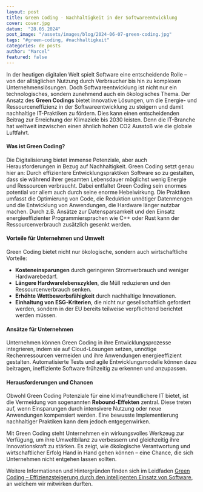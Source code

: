 ```yaml
---
layout: post
title: Green Coding - Nachhaltigkeit in der Softwareentwicklung
cover: cover.jpg
datum:  "28.05.2024"
post_image: "/assets/images/blog/2024-06-07-green-coding.jpg"
tags: "#green-coding, #nachhaltigkeit"
categories: de posts
author: "Marcel"
featured: false
---
```



In der heutigen digitalen Welt spielt Software eine entscheidende Rolle – von der alltäglichen Nutzung durch Verbraucher bis hin zu komplexen Unternehmenslösungen. Doch Softwareentwicklung ist nicht nur ein technologisches, sondern zunehmend auch ein ökologisches Thema. Der Ansatz des **Green Codings** bietet innovative Lösungen, um die Energie- und Ressourceneffizienz in der Softwareentwicklung zu steigern und damit nachhaltige IT-Praktiken zu fördern. Dies kann einen entscheidenden Beitrag zur Erreichung der Klimaziele bis 2030 leisten. Denn die IT-Branche hat weltweit inzwischen einen ähnlich hohen CO2 Ausstoß wie die globale Luftfahrt.

#### **Was ist Green Coding?**  
Die Digitalisierung bietet immense Potenziale, aber auch Herausforderungen in Bezug auf Nachhaltigkeit. Green Coding setzt genau hier an: Durch effizientere Entwicklungspraktiken Software so zu gestalten, dass sie während ihrer gesamten Lebensdauer möglichst wenig Energie und Ressourcen verbraucht. Dabei entfaltet Green Coding sein enormes potential vor allem auch durch seine enorme Hebelwirkung. Die Praktiken umfasst die Optimierung von Code, die Reduktion unnötiger Datenmengen und die Entwicklung von Anwendungen, die Hardware länger nutzbar machen. Durch z.B. Ansätze zur Datensparsamkeit und den Einsatz energieeffizienter Programmiersprachen wie C++ oder Rust kann der Ressourcenverbrauch zusätzlich gesenkt werden.

#### **Vorteile für Unternehmen und Umwelt**  
Green Coding bietet nicht nur ökologische, sondern auch wirtschaftliche Vorteile:  
<ul>
<li><b>Kosteneinsparungen</b> durch geringeren Stromverbrauch und weniger Hardwarebedarf.  </li>
<li><b>Längere Hardwarelebenszyklen</b>, die Müll reduzieren und den Ressourcenverbrauch senken.  </li>
<li><b>Erhöhte Wettbewerbsfähigkeit</b> durch nachhaltige Innovationen.  </li>
<li><b>Einhaltung von ESG-Kriterien</b>, die nicht nur gesellschaftlich gefordert werden, sondern in der EU bereits teilweise verpflichtend berichtet werden müssen. </li>
</ul>

#### **Ansätze für Unternehmen**  
Unternehmen können Green Coding in ihre Entwicklungsprozesse integrieren, indem sie auf Cloud-Lösungen setzen, unnötige Rechenressourcen vermeiden und ihre Anwendungen energieeffizient gestalten. Automatisierte Tests und agile Entwicklungsmodelle können dazu beitragen, ineffiziente Software frühzeitig zu erkennen und anzupassen.  

#### **Herausforderungen und Chancen**  
Obwohl Green Coding Potenziale für eine klimafreundlichere IT bietet, ist die Vermeidung von sogenannten **Rebound-Effekten** zentral. Diese treten auf, wenn Einsparungen durch intensivere Nutzung oder neue Anwendungen kompensiert werden. Eine bewusste Implementierung nachhaltiger Praktiken kann dem jedoch entgegenwirken.

Mit Green Coding steht Unternehmen ein wirkungsvolles Werkzeug zur Verfügung, um ihre Umweltbilanz zu verbessern und gleichzeitig ihre Innovationskraft zu stärken. Es zeigt, wie ökologische Verantwortung und wirtschaftlicher Erfolg Hand in Hand gehen können – eine Chance, die sich Unternehmen nicht entgehen lassen sollten.

Weitere Informationen und Hintergründen finden sich im Leidfaden <a href="https://www.wirtschaft-digital-bw.de/fileadmin/media/Dokumente/Studien/20240607_IW4Null_GreenCoding.pdf" target="_blank">Green Coding – Effizienzsteigerung durch den intelligenten Einsatz von Software</a>, an welchem wir mitwirken durften.








